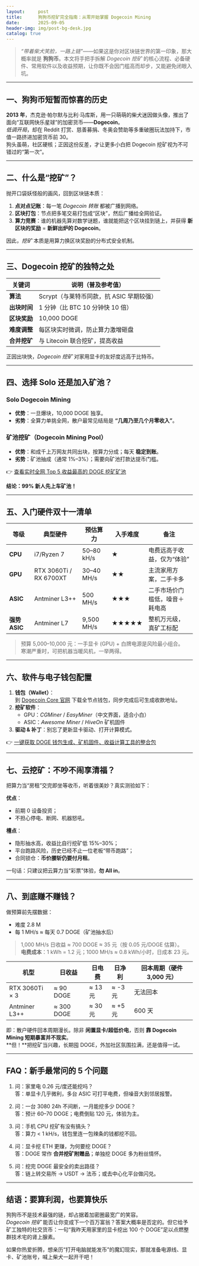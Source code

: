```yaml
---
layout:     post
title:      狗狗币挖矿完全指南：从零开始掌握 Dogecoin Mining
date:       2025-09-05
header-img: img/post-bg-desk.jpg
catalog: true
---
```


> *“带着柴犬笑脸，一路上链”*——如果这是你对区块链世界的第一印象，那大概率就是 **狗狗币**。本文将手把手拆解 *Dogecoin 挖矿* 的核心流程、必备硬件、常用软件以及收益预期，让你既不会因门槛高而却步，又能避免闭眼入坑。

---

## 一、狗狗币短暂而惊喜的历史

**2013 年**，杰克逊·帕尔默与比利·马库斯，用一只萌萌的柴犬迷因做头像，推出了面向“互联网快乐星球”的加密货币——**Dogecoin**。  
*低调开局*，却在 Reddit 打赏、慈善募捐、冬奥会赞助等多重破圈玩法加持下，市值一路挤进加密货币前 30。  
狗头虽萌，社区硬核；正因这份反差，才让更多小白把 Dogecoin 挖矿视为不可错过的“第一次”。

---

## 二、什么是“挖矿”？

抛开口袋妖怪般的画风，回到区块链本质：

1. **点对点记账**：每一笔 *Dogecoin 转账* 都被广播到网络。
2. **区块打包**：节点把多笔交易打包成“区块”，然后广播给全网验证。
3. **算力竞赛**：谁的机器先算对数学谜题，谁就能把这个区块挂到链上，并获得 **新区块的奖励** = **新鲜出炉的 Dogecoin**。

因此，*挖矿* 本质是用算力换区块奖励的分布式安全机制。

---

## 三、Dogecoin 挖矿的独特之处

| 关键词         | 说明（普及参考值）                  |
|----------------|-------------------------------------|
| **算法**       | Scrypt（与莱特币同款，抗 ASIC 早期较强） |
| **出块时间**   | 1 分钟（比 BTC 10 分钟快 10 倍）     |
| **区块奖励**   | 10,000 DOGE                        |
| **难度调整**   | 每区块实时微调，防止算力激增砸盘       |
| **合并挖矿**   | 与 Litecoin 联合挖矿，提高收益       |

正因出块快，*Dogecoin 挖矿* 对家用显卡的友好度远高于比特币。

---

## 四、选择 Solo 还是加入矿池？

### Solo Dogecoin Mining  
- **优势**：一旦爆块，10,000 DOGE 独享。  
- **劣势**：全算力单挑全网，散户最常见结局是 **“几周乃至几个月零收入”**。

### 矿池挖矿（Dogecoin Mining Pool）  
- **优势**：和成千上万网友共同出块，按算力分成；每天 **稳定到账**。  
- **劣势**：矿池抽成（通常 1%–3%）；需要向矿池打款达提币门槛。  

👉 [查看实时全网 Top 5 收益最高的 DOGE 挖矿矿池](https://okxdog.com/)

**结论：99% 新人先上车矿池！**

---

## 五、入门硬件双十一清单

| 等级 | 典型硬件 | 预估算力 | 入手难度 | 备注 |
|------|-----------|-----------|-----------|------|
| **CPU** | i7/Ryzen 7 | 50–80 kH/s | ★ | 电费远高于收益，仅为“体验” |
| **GPU** | RTX 3060Ti / RX 6700XT | 30–40 MH/s | ★★ | 主流家用方案，二手卡多 |
| **ASIC** | Antminer L3++ | 500 MH/s | ★★★ | 二手市场价门槛低，噪音＋耗电高 |
| **强势 ASIC** | Antminer L7 | 9,500 MH/s | ★★★★★ | 整机万元级，真矿工标配 |

> 预算 5,000–10,000 元：一手显卡 (GPU) + 白牌电源是风险最小组合。  
> 寒潮严重时，可把机器当暖风机，一举两得。

---

## 六、软件与电子钱包配置

1. **钱包（Wallet）**：  
   到 [Dogecoin Core 官网](https://dogecoin.com) 下载全节点钱包，同步完成后可生成收款地址。  
2. **挖矿软件**：  
   - GPU：*CGMiner* / *EasyMiner*（中文界面，适合小白）  
   - ASIC：*Awesome Miner* / *HiveOn* 矿机固件  
3. **驱动 & 补丁**：别忘了更新显卡驱动、打开计算模式。

👉 [一键获取 DOGE 钱包生成、矿机固件、收益计算工具的整合包](https://okxdog.com/)

---

## 七、云挖矿：不吵不闹享清福？

把算力当“房租”交完即坐等收币，听着很美妙？真实测验如下：

**优点**：  
- 前期 0 设备投资；  
- 不担心停电、断网、机器怒吼。  

**槽点**：  
- 隐形抽水高，收益比自行挖矿低 15%–30%；  
- 平台跑路风险，历史已经不止一位老板“带币跑路”；  
- 合同锁仓：**币价腰斩仍要付月租**。  

一句话：只建议把云算力当“彩票”体验，**勿 All in**。

---

## 八、到底赚不赚钱？

做预算前先摆数据：  
- 难度 2.8 M  
- 每 1 MH/s ≈ 每天 0.7 DOGE（矿池抽水后）  
> 1,000 MH/s 日收益 ≈ 700 DOGE ≈ 35 元（按 0.05 元/DOGE 估算）。  
**电费成本**：1 kWh = 1.2 元；1000 MH/s ≈ 0.8 kWh/小时，日成本 23 元。  

| 机型 | 日收益 | 日电费 | 日净利 | 回本周期（硬件 3,000 元） |
|------|--------|--------|--------|------------------------|
| RTX 3060Ti × 3 | ≈ 90 DOGE | ≈ 13 元 | ≈ -3 元 | 无法回本 |
| Antminer L3++ | ≈ 300 DOGE | ≈ 30 元 | ≈ +5 元 | 600 天 |

即：散户硬件回本周期漫长。除非 **闲置显卡/超低价电**，否则 **靠 Dogecoin Mining 短期暴富并不现实**。  
**但！**把挖矿当兴趣，长期囤 DOGE，外加社区氛围拉满，还是值得一试。

---

## FAQ：新手最常问的 5 个问题

1. 问：家里电 0.26 元/度还能挖吗？  
   答：单显卡几乎微利，多台 ASIC 可打平电费，但噪音大到邻居报警。

2. 问：一台 3080 24h 不间断，一月能挖多少 DOGE？  
   答：预计 60–70 DOGE；电费倒贴 120 元，体验为主。

3. 问：手机 CPU 挖矿有没有搞头？  
   答：算力 < 1 kH/s，钱包里连一包辣条的钱都挖不回。

4. 问：显卡挖 ETH 更赚，为何要挖 DOGE？  
   答：DOGE 常作 **合并挖矿附赠品**；单独挖 DOGE 多为粉丝情怀。

5. 问：挖完 DOGE 最安全的卖出路径？  
   答：链上转交易所 → USDT → 法币；或去中心化平台做闪兑。

---

## 结语：要算利润，也要算快乐

狗狗币不是技术最强的链，却占据着加密圈最宽广的笑容。  
*Dogecoin 挖矿* 能否让你变成下一个百万富翁？答案大概率是否定的。但它给予矿工独特的社交货币：一句“我昨天用家里的显卡挖出 100 个 DOGE”足以点燃整群技术宅的肾上腺素。  

如果你热爱折腾，想亲历“打开电脑就能发币”的魔幻现实，那就准备电源线、显卡、矿池账号，喊上柴犬一起开干吧！